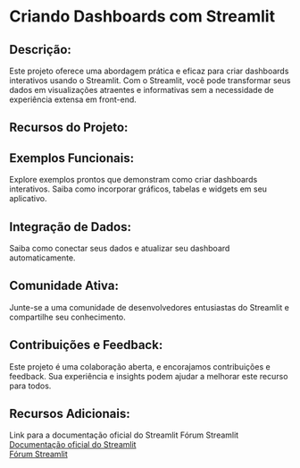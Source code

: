 <h1>Criando Dashboards com Streamlit</h1>

<h2>Descrição:</h2>

Este projeto oferece uma abordagem prática e eficaz para criar dashboards interativos usando o Streamlit. Com o Streamlit, você pode transformar seus dados em visualizações atraentes e informativas sem a necessidade de experiência extensa em front-end.

<h2>Recursos do Projeto:</h2>

<h2>Exemplos Funcionais:</h2> 
Explore exemplos prontos que demonstram como criar dashboards interativos. Saiba como incorporar gráficos, tabelas e widgets em seu aplicativo.

<h2>Integração de Dados:</h2>
Saiba como conectar seus dados e atualizar seu dashboard automaticamente.

<h2>Comunidade Ativa:</h2>
Junte-se a uma comunidade de desenvolvedores entusiastas do Streamlit e compartilhe seu conhecimento.

<h2>Contribuições e Feedback:</h2>

Este projeto é uma colaboração aberta, e encorajamos contribuições e feedback. Sua experiência e insights podem ajudar a melhorar este recurso para todos.

<h2>Recursos Adicionais:</h2>
Link para a documentação oficial do Streamlit
Fórum Streamlit
<a href="https://streamlit.io/docs/" target="_blank">Documentação oficial do Streamlit</a><br>
<a href="https://discuss.streamlit.io/" target="_blank">Fórum Streamlit</a>
